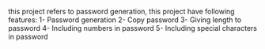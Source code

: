 this project refers to password generation, this project have following features:
1- Password generation
2- Copy password
3- Giving length to password 
4- Including numbers in password
5- Including special characters in password